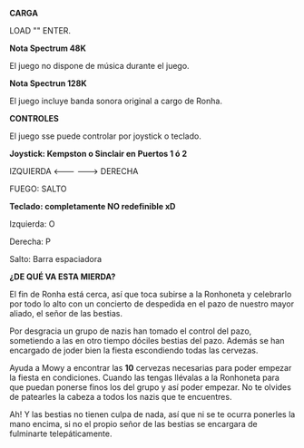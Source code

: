 **CARGA**

LOAD "" ENTER.

**Nota Spectrum 48K**

  El juego no dispone de música durante el juego.

**Nota Spectrun 128K**

  El juego incluye banda sonora original a cargo de Ronha.

**CONTROLES**

  El juego sse puede controlar por joystick o teclado.

**Joystick: Kempston o Sinclair en Puertos 1 ó 2**

IZQUIERDA <--- ---> DERECHA

FUEGO: SALTO

**Teclado: completamente NO redefinible xD**

Izquierda: O

Derecha: P

Salto: Barra espaciadora

**¿DE QUÉ VA ESTA MIERDA?**

El fin de Ronha está cerca, así que toca subirse a la Ronhoneta y celebrarlo por todo lo alto con un concierto de despedida en el pazo de nuestro mayor aliado, el señor de las bestias.

Por desgracia un grupo de nazis han tomado el control del pazo, sometiendo a las en otro tiempo dóciles bestias del pazo. Además se han encargado de joder bien la fiesta escondiendo todas las cervezas.

Ayuda a Mowy a encontrar las **10** cervezas necesarias para poder empezar la fiesta en condiciones. Cuando las tengas llévalas a la Ronhoneta para que puedan ponerse finos los del grupo y así poder empezar. No te olvides de patearles la cabeza a todos los nazis que te encuentres.

Ah! Y las bestias no tienen culpa de nada, así que ni se te ocurra ponerles la mano encima, si no el propio señor de las bestias se encargara de fulminarte telepáticamente.
